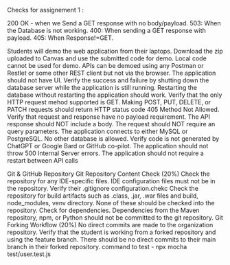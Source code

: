Checks for assignement 1 :

200 OK - when we Send a GET response with no body/payload.
503: When the Database is not working.
400: When sending a GET response with payload.
405: When Response!=GET.





Students will demo the web application from their laptops. Download the zip uploaded to Canvas and use the submitted code for demo. Local code cannot be used for demo.
APIs can be demoed using any Postman or Restlet or some other REST client but not via the browser.
The application should not have UI.
Verify the success and failure by shutting down the database server while the application is still running. Restarting the database without restarting the application should work.
Verify that the only HTTP request mehod supported is GET. Making POST, PUT, DELETE, or PATCH requests should return HTTP status code 405 Method Not Allowed.
Verify that request and response have no payload requirement. The API response should NOT include a body. The request should NOT require an query parameters.
The application connects to either MySQL or PostgreSQL. No other database is allowed.
Verify code is not generated by ChatGPT or Google Bard or GitHub co-pilot.
The application should not throw 500 Internal Server errors.
The application should not require a restart between API calls

Git & GitHub Repository
Git Repository Content Check (20%)
Check the repository for any IDE-specific files. IDE configuration files must not be in the repository.
Verify their .gitignore configuration.chekc
Check the repository for build artifacts such as .class, .jar, .war files and build, node_modules, venv directory. None of these should be checked into the repository.
Check for dependencies. Dependencies from the Maven repository, npm, or Python should not be committed to the git repository.
Git Forking Workflow (20%)
No direct commits are made to the organization repository. Verify that the student is working from a forked repository and using the feature branch. There should be no direct commits to their main branch in their forked repository.
command to test - npx mocha test/user.test.js
